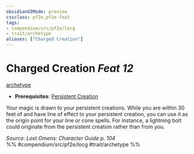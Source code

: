 ```yaml
---
obsidianUIMode: preview
cssclass: pf2e,pf2e-feat
tags:
- compendium/src/pf2e/locg
- trait/archetype
aliases: ["Charged Creation"]
---
```

# Charged Creation  *Feat 12*  
[archetype](archetype.md "Archetype Feat Trait")  

- **Prerequisites**: [Persistent Creation](persistent-creation-locg.md)

Your magic is drawn to your persistent creations. While you are within 30 feet of and have line of effect to your persistent creation, you can use it as the origin point for your line or cone spells. For instance, a lightning bolt could originate from the persistent creation rather than from you.

*Source: Lost Omens: Character Guide p. 104*  
%% #compendium/src/pf2e/locg #trait/archetype %%